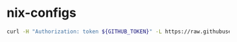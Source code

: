 # nix-configs

```bash
curl -H "Authorization: token ${GITHUB_TOKEN}" -L https://raw.githubusercontent.com/shawnkhoffman/nix-configs/main/install.sh | bash
```
